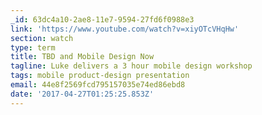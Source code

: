 ```yaml
---
_id: 63dc4a10-2ae8-11e7-9594-27fd6f0988e3
link: 'https://www.youtube.com/watch?v=xiyOTcVHqHw'
section: watch
type: term
title: TBD and Mobile Design Now
tagline: Luke delivers a 3 hour mobile design workshop
tags: mobile product-design presentation
email: 44e8f2569fcd795157035e74ed86ebd8
date: '2017-04-27T01:25:25.853Z'
---
```


